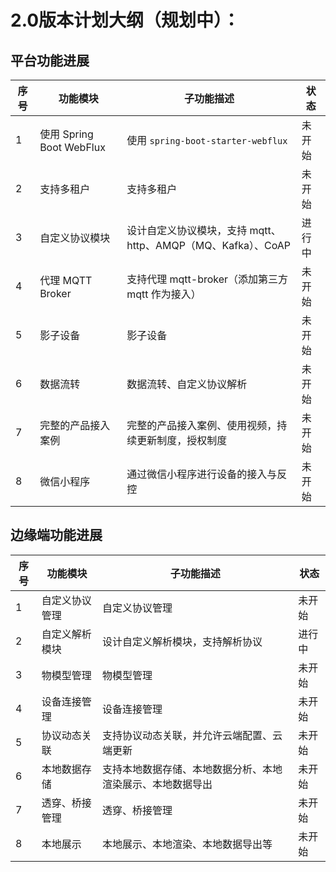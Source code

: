 # 2.0版本计划大纲（规划中）：

## 平台功能进展

| 序号 | 功能模块                   | 子功能描述                                     | 状态         |
|----|------------------------|-------------------------------------------|------------|
| 1  | 使用 Spring Boot WebFlux | 使用 `spring-boot-starter-webflux`          | 未开始        |
| 2  | 支持多租户                  | 支持多租户                                     | 未开始        |
| 3  | 自定义协议模块                | 设计自定义协议模块，支持 mqtt、http、AMQP（MQ、Kafka）、CoAP | 进行中        |
| 4  | 代理 MQTT Broker         | 支持代理 mqtt-broker（添加第三方 mqtt 作为接入）         | 未开始        |
| 5  | 影子设备                   | 影子设备                                     | 未开始        |
| 6  | 数据流转                   | 数据流转、自定义协议解析                              | 未开始        |
| 7  | 完整的产品接入案例              | 完整的产品接入案例、使用视频，持续更新制度，授权制度      | 未开始        |
| 8  | 微信小程序                  | 通过微信小程序进行设备的接入与反控                         | 未开始        |

## 边缘端功能进展

| 序号 | 功能模块       | 子功能描述                                                                                  | 状态         |
|----|----------------|-------------------------------------------------------------------------------------------|------------|
| 1  | 自定义协议管理 | 自定义协议管理                                                                              | 未开始        |
| 2  | 自定义解析模块                  | 设计自定义解析模块，支持解析协议                | 进行中        |
| 3  | 物模型管理     | 物模型管理                                                                                | 未开始        |
| 4  | 设备连接管理   | 设备连接管理                                                                                | 未开始        |
| 5  | 协议动态关联   | 支持协议动态关联，并允许云端配置、云端更新                                                | 未开始        |
| 6  | 本地数据存储   | 支持本地数据存储、本地数据分析、本地渲染展示、本地数据导出                                  | 未开始        |
| 7  | 透穿、桥接管理 | 透穿、桥接管理                                                                            | 未开始        |
| 8  | 本地展示       | 本地展示、本地渲染、本地数据导出等 | 未开始        |


